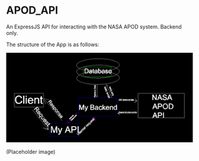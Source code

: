 # APOD_API

An ExpressJS API for interacting with the NASA APOD system. Backend only.

The structure of the App is as follows:

![](image/README/1640042933029.png)

(Placeholder image)
